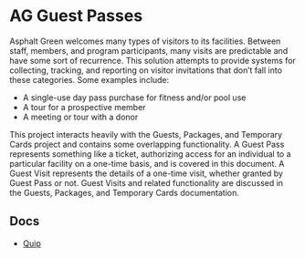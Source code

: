 # AG Guest Passes

Asphalt Green welcomes many types of visitors to its facilities. Between staff, members, and program participants, many visits are predictable and have some sort of recurrence. This solution attempts to provide systems for collecting, tracking, and reporting on visitor invitations that don’t fall into these categories. Some examples include:

* A single-use day pass purchase for fitness and/or pool use
* A tour for a prospective member
* A meeting or tour with a donor

This project interacts heavily with the Guests, Packages, and Temporary Cards project and contains some overlapping functionality. A Guest Pass represents something like a ticket, authorizing access for an individual to a particular facility on a one-time basis, and is covered in this document. A Guest Visit represents the details of a one-time visit, whether granted by Guest Pass or not. Guest Visits and related functionality are discussed in the Guests, Packages, and Temporary Cards documentation.

## Docs

- [Quip](https://quip.com/BasrAQVwI39T/Guest-Passes-at-Asphalt-Green)
